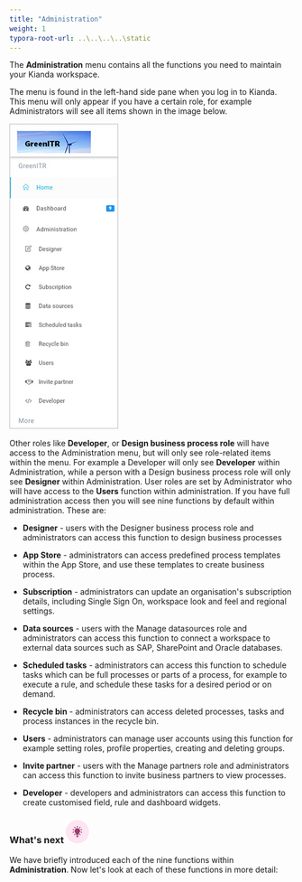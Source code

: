 ```yaml
---
title: "Administration"
weight: 1
typora-root-url: ..\..\..\..\static
---
```


The **Administration** menu contains all the functions you need to maintain your Kianda workspace.

The menu is found in the left-hand side pane when you log in to Kianda. This menu will only appear if you have a certain role, for example Administrators will see all items shown in the image below.

![Administration menu](/images/admin-view.jpg)

Other roles like **Developer**, or **Design business process role** will have access to the Administration menu, but will only see role-related items within the menu. For example a Developer will only see **Developer** within Administration, while a person with a Design business process role will only see **Designer** within Administration. User roles are set by Administrator who will have access to the **Users** function within administration. If you have full administration access then you will see nine functions by default within administration. These are:

- **Designer** - users with the Designer business process role and administrators can access this function to design business processes

- **App Store** - administrators can access predefined process templates within the App Store, and use these templates to create business process.

- **Subscription** - administrators can update an organisation's subscription details, including Single Sign On, workspace look and feel and regional settings.

- **Data sources** - users with the Manage datasources role and administrators can access this function to connect a workspace to external data sources such as SAP, SharePoint and Oracle databases.

- **Scheduled tasks** - administrators can access this function to schedule tasks which can be full processes or parts of a process, for example to execute a rule, and schedule these tasks for a desired period or on demand.

- **Recycle bin** - administrators can access deleted processes, tasks and process instances in the recycle bin.

- **Users** - administrators can manage user accounts using this function for example setting roles, profile properties, creating and deleting groups.

- **Invite partner** - users with the Manage partners role and administrators can access this function to invite business partners to view processes. 

- **Developer** - developers and administrators can access this function to create customised field, rule and dashboard widgets.

  

### What's next  ![Idea icon](/images/18.png) ###

We have briefly introduced each of the nine functions within **Administration**. Now let's look at each of these functions in more detail: